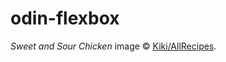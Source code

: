 # odin-flexbox
*Sweet and Sour Chicken* image © [Kiki/AllRecipes](https://www.allrecipes.com/cook/84b65b7eeeba9ebc).
